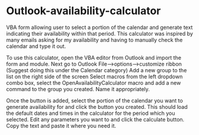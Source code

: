 # Outlook-availability-calculator
VBA form allowing user to select a portion of the calendar and generate text indicating their availability within that period.
This calculator was inspired by many emails asking for my availability and having to manually check the calendar and type it out.

To use this calculator, open the VBA editor from Outlook and import the form and module.
Next go to Outlook File-->options-->customize ribbon (Suggest doing this under the Calendar category)
Add a new group to the list on the right side of the screen
Select macros from the left dropdown combo box, select the OpenAvailabilityCalculator macro and add a new command to the group you created.
Name it appropriately.

Once the button is added, select the portion of the calendar you want to generate availability for and click the button you created.
This should load the default dates and times in the calculator for the period which you selected. Edit any parameters you want to and
click the calculate button. Copy the text and paste it where you need it.

